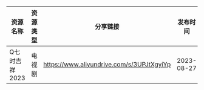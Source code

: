 | 资源名称      | 资源类型 | 分享链接                                      | 发布时间       |
| --------- | ---- | ----------------------------------------- | ---------- |
| Q七时吉祥2023 | 电视剧  | https://www.aliyundrive.com/s/3UPJtXgyiYp | 2023-08-27 |
